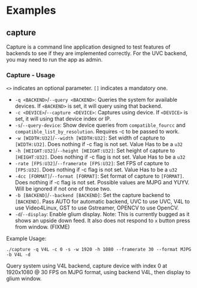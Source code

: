 # Examples 

## capture
Capture is a command line application designed to test features of backends to see if they are implemented correctly. 
For the UVC backend, you may need to run the app as admin. 

### Capture - Usage
`<>` indicates an optional parameter. `[]` indicates a mandatory one.
- `-q <BACKEND>`/`--query <BACKEND>`: Queries the system for available devices. If `<BACKEND>` is set, it will query using that backend.
- `-c <DEVICE>`/`--capture <DEVICE>`: Captures using device. If `<DEVICE>` is set, it will using that device index or IP.
- `-s`/`--query-device`: Show device queries from `compatible_fourcc` and `compatible_list_by_resolution`. Requires -c to be passed to work.
- `-w [WIDTH:U32]`/`--width [WIDTH:U32]`: Set width of capture to `[WIDTH:U32]`. Does nothing if -c flag is not set. Value Has to be a `u32`
- `-h [HEIGHT:U32]`/`--height [HEIGHT:U32]`: Set height of capture to `[HEIGHT:U32]`. Does nothing if -c flag is not set. Value Has to be a `u32`
- `-rate [FPS:U32]`/`--framerate [FPS:U32]`: Set FPS of capture to `[FPS:U32]`. Does nothing if -c flag is not set. Value Has to be a `u32`
- `-4cc [FORMAT]`/`--format [FORMAT]`: Set format of capture to `[FORMAT]`. Does nothing if -c flag is not set. Possible values are MJPG and YUYV. Will be ignored if not one of those two.
- `-b [BACKEND]`/`--backend [BACKEND]`: Set the capture backend to `[BACKEND]`. Pass AUTO for automatic backend, UVC to use UVC, V4L to use Video4Linux, GST to use Gstreamer, OPENCV to use OpenCV.
- `-d`/`--display`: Enable glium display. Note: This is currently bugged as it shows an upside down feed. It also does not respond to `x` button press from window. (FIXME)

Example Usage: 
```
./capture -q V4L -c 0 -s -w 1920 -h 1080 --framerate 30 --format MJPG -b V4L -d
```
Query system using V4L backend, capture device with index 0 at 1920x1080 @ 30 FPS on MJPG format, using backend V4L, then display to glium window. 

